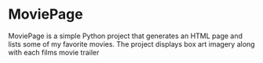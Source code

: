 # MoviePage
MoviePage is a simple Python project that generates an HTML page and lists some of my favorite movies. The project displays box art imagery along with each films movie trailer
